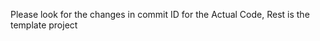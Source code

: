 
Please look for the changes in commit ID for the Actual Code, Rest is the template project 
<a href="https://github.com/hiteshgrover06/universal-starter/commit/94637584b9fb41937e914f64b4ec3f7089b09820">
</a>